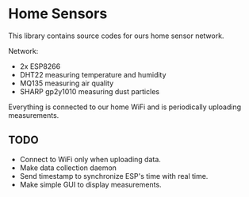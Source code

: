 Home Sensors
============

This library contains source codes for ours home sensor network.

Network:
 - 2x ESP8266
 - DHT22 measuring temperature and humidity
 - MQ135 measuring air quality
 - SHARP gp2y1010 measuring dust particles

Everything is connected to our home WiFi and is periodically uploading measurements.

TODO
----

 - Connect to WiFi only when uploading data.
 - Make data collection daemon
 - Send timestamp to synchronize ESP's time with real time.
 - Make simple GUI to display measurements.
